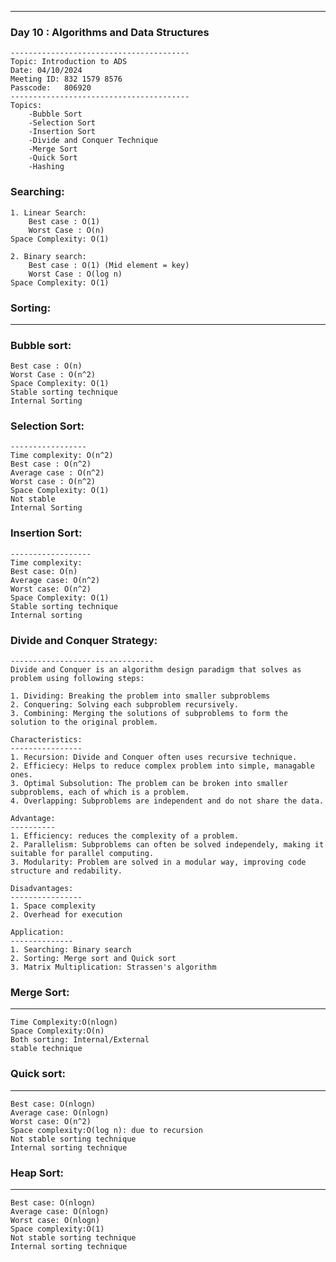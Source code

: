 ----------------------------------------
### Day 10 : Algorithms and Data Structures
    ----------------------------------------
    Topic: Introduction to ADS
    Date: 04/10/2024
    Meeting ID: 832 1579 8576
    Passcode:	806920
    ----------------------------------------
    Topics:
    	-Bubble Sort
    	-Selection Sort
    	-Insertion Sort
    	-Divide and Conquer Technique
    	-Merge Sort
    	-Quick Sort
    	-Hashing

### Searching:
    1. Linear Search:
    	Best case : O(1)
    	Worst Case : O(n)
    Space Complexity: O(1)	
    	
    2. Binary search:
    	Best case : O(1) (Mid element = key)
    	Worst Case : O(log n) 
    Space Complexity: O(1)	

### Sorting:
--------
### Bubble sort:
    
    Best case : O(n)
    Worst Case : O(n^2) 
    Space Complexity: O(1)	
    Stable sorting technique
    Internal Sorting

### Selection Sort:
    -----------------
    Time complexity: O(n^2)
    Best case : O(n^2)
    Average case : O(n^2)
    Worst case : O(n^2)
    Space Complexity: O(1)	
    Not stable
    Internal Sorting	

### Insertion Sort:
    ------------------
    Time complexity:
    Best case: O(n)
    Average case: O(n^2)
    Worst case: O(n^2)
    Space Complexity: O(1)	
    Stable sorting technique
    Internal sorting

### Divide and Conquer Strategy:
    --------------------------------
    Divide and Conquer is an algorithm design paradigm that solves as problem using following steps:
    
    1. Dividing: Breaking the problem into smaller subproblems
    2. Conquering: Solving each subproblem recursively.
    3. Combining: Merging the solutions of subproblems to form the solution to the original problem.
    
    Characteristics:
    ----------------
    1. Recursion: Divide and Conquer often uses recursive technique.
    2. Efficiecy: Helps to reduce complex problem into simple, managable ones.
    3. Optimal Subsolution: The problem can be broken into smaller subproblems, each of which is a problem.
    4. Overlapping: Subproblems are independent and do not share the data.
    
    Advantage:
    ----------
    1. Efficiency: reduces the complexity of a problem.
    2. Parallelism: Subproblems can often be solved independely, making it suitable for parallel computing.
    3. Modularity: Problem are solved in a modular way, improving code structure and redability.
    
    Disadvantages:
    ----------------
    1. Space complexity
    2. Overhead for execution
    
    Application:
    --------------
    1. Searching: Binary search
    2. Sorting: Merge sort and Quick sort
    3. Matrix Multiplication: Strassen's algorithm

### Merge Sort:
-----------
    Time Complexity:O(nlogn)
    Space Complexity:O(n)
    Both sorting: Internal/External
    stable technique

### Quick sort:
------------
    Best case: O(nlogn)
    Average case: O(nlogn)
    Worst case: O(n^2)
    Space complexity:O(log n): due to recursion
    Not stable sorting technique
    Internal sorting technique

### Heap Sort:
----------
    Best case: O(nlogn)
    Average case: O(nlogn)
    Worst case: O(nlogn)
    Space complexity:O(1)
    Not stable sorting technique
    Internal sorting technique
